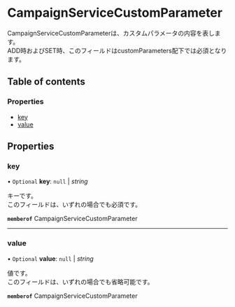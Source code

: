 # CampaignServiceCustomParameter


<div lang=\"ja\">CampaignServiceCustomParameterは、カスタムパラメータの内容を表します。<br> ADD時およびSET時、このフィールドはcustomParameters配下では必須となります。</div> 

## Table of contents

### Properties

- [key](campaignservicecustomparameter.md#key)
- [value](campaignservicecustomparameter.md#value)

## Properties

### key

• `Optional` **key**: ``null`` \| *string*

<div lang=\"ja\">キーです。<br> このフィールドは、いずれの場合でも必須です。</div> 

**`memberof`** CampaignServiceCustomParameter

___

### value

• `Optional` **value**: ``null`` \| *string*

<div lang=\"ja\">値です。<br> このフィールドは、いずれの場合でも省略可能です。</div> 

**`memberof`** CampaignServiceCustomParameter
